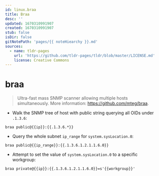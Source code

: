 ```yaml
---
id: linux.braa
title: Braa
desc: ''
updated: 1670310991907
created: 1670310991907
stub: false
isDir: false
gitNotePath: 'pages/{{ noteHiearchy }}.md'
sources:
  - name: tldr-pages
    url: 'https://github.com/tldr-pages/tldr/blob/master/LICENSE.md'
    license: Creative Commons
---
```

# braa

> Ultra-fast mass SNMP scanner allowing multiple hosts simultaneously.
> More information: <https://github.com/mteg/braa>.

- Walk the SNMP tree of host with public string querying all OIDs under `.1.3.6`:

`braa public@{{ip}}:{{.1.3.6.*}}`

- Query the whole subnet `ip_range` for `system.sysLocation.0`:

`braa public@{{ip_range}}:{{.1.3.6.1.2.1.1.6.0}}`

- Attempt to set the value of `system.sysLocation.0` to a specific workgroup:

`braa private@{{ip}}:{{.1.3.6.1.2.1.1.6.0}}=s'{{workgroup}}'`

